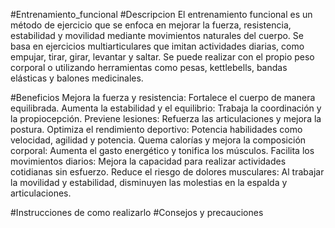 #Entrenamiento_funcional
#Descripcion 
El entrenamiento funcional es un método de ejercicio que se enfoca en mejorar la fuerza, resistencia, estabilidad y movilidad mediante movimientos naturales del cuerpo. Se basa en ejercicios multiarticulares que imitan actividades diarias, como empujar, tirar, girar, levantar y saltar. Se puede realizar con el propio peso corporal o utilizando herramientas como pesas, kettlebells, bandas elásticas y balones medicinales.


#Beneficios 
Mejora la fuerza y resistencia: Fortalece el cuerpo de manera equilibrada.
Aumenta la estabilidad y el equilibrio: Trabaja la coordinación y la propiocepción.
Previene lesiones: Refuerza las articulaciones y mejora la postura.
Optimiza el rendimiento deportivo: Potencia habilidades como velocidad, agilidad y potencia.
Quema calorías y mejora la composición corporal: Aumenta el gasto energético y tonifica los músculos.
Facilita los movimientos diarios: Mejora la capacidad para realizar actividades cotidianas sin esfuerzo.
Reduce el riesgo de dolores musculares: Al trabajar la movilidad y estabilidad, disminuyen las molestias en la espalda y articulaciones.

#Instrucciones de como realizarlo
#Consejos y precauciones
